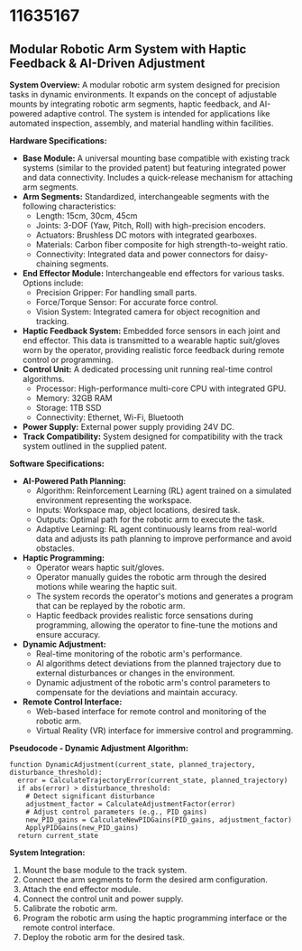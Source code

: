 # 11635167

## Modular Robotic Arm System with Haptic Feedback & AI-Driven Adjustment

**System Overview:** A modular robotic arm system designed for precision tasks in dynamic environments. It expands on the concept of adjustable mounts by integrating robotic arm segments, haptic feedback, and AI-powered adaptive control. The system is intended for applications like automated inspection, assembly, and material handling within facilities.

**Hardware Specifications:**

*   **Base Module:** A universal mounting base compatible with existing track systems (similar to the provided patent) but featuring integrated power and data connectivity. Includes a quick-release mechanism for attaching arm segments.
*   **Arm Segments:** Standardized, interchangeable segments with the following characteristics:
    *   Length: 15cm, 30cm, 45cm
    *   Joints: 3-DOF (Yaw, Pitch, Roll) with high-precision encoders.
    *   Actuators: Brushless DC motors with integrated gearboxes.
    *   Materials: Carbon fiber composite for high strength-to-weight ratio.
    *   Connectivity: Integrated data and power connectors for daisy-chaining segments.
*   **End Effector Module:** Interchangeable end effectors for various tasks. Options include:
    *   Precision Gripper: For handling small parts.
    *   Force/Torque Sensor: For accurate force control.
    *   Vision System: Integrated camera for object recognition and tracking.
*   **Haptic Feedback System:** Embedded force sensors in each joint and end effector. This data is transmitted to a wearable haptic suit/gloves worn by the operator, providing realistic force feedback during remote control or programming.
*   **Control Unit:** A dedicated processing unit running real-time control algorithms. 
    *   Processor: High-performance multi-core CPU with integrated GPU.
    *   Memory: 32GB RAM
    *   Storage: 1TB SSD
    *   Connectivity: Ethernet, Wi-Fi, Bluetooth
*   **Power Supply:** External power supply providing 24V DC.
*   **Track Compatibility:** System designed for compatibility with the track system outlined in the supplied patent.

**Software Specifications:**

*   **AI-Powered Path Planning:**
    *   Algorithm: Reinforcement Learning (RL) agent trained on a simulated environment representing the workspace.
    *   Inputs:  Workspace map, object locations, desired task.
    *   Outputs: Optimal path for the robotic arm to execute the task.
    *   Adaptive Learning: RL agent continuously learns from real-world data and adjusts its path planning to improve performance and avoid obstacles.
*   **Haptic Programming:**
    *   Operator wears haptic suit/gloves.
    *   Operator manually guides the robotic arm through the desired motions while wearing the haptic suit.
    *   The system records the operator's motions and generates a program that can be replayed by the robotic arm.
    *   Haptic feedback provides realistic force sensations during programming, allowing the operator to fine-tune the motions and ensure accuracy.
*   **Dynamic Adjustment:**
    *   Real-time monitoring of the robotic arm's performance.
    *   AI algorithms detect deviations from the planned trajectory due to external disturbances or changes in the environment.
    *   Dynamic adjustment of the robotic arm's control parameters to compensate for the deviations and maintain accuracy.
*   **Remote Control Interface:**
    *   Web-based interface for remote control and monitoring of the robotic arm.
    *   Virtual Reality (VR) interface for immersive control and programming.

**Pseudocode - Dynamic Adjustment Algorithm:**

```
function DynamicAdjustment(current_state, planned_trajectory, disturbance_threshold):
  error = CalculateTrajectoryError(current_state, planned_trajectory)
  if abs(error) > disturbance_threshold:
    # Detect significant disturbance
    adjustment_factor = CalculateAdjustmentFactor(error)
    # Adjust control parameters (e.g., PID gains)
    new_PID_gains = CalculateNewPIDGains(PID_gains, adjustment_factor)
    ApplyPIDGains(new_PID_gains)
  return current_state
```

**System Integration:**

1.  Mount the base module to the track system.
2.  Connect the arm segments to form the desired arm configuration.
3.  Attach the end effector module.
4.  Connect the control unit and power supply.
5.  Calibrate the robotic arm.
6.  Program the robotic arm using the haptic programming interface or the remote control interface.
7.  Deploy the robotic arm for the desired task.